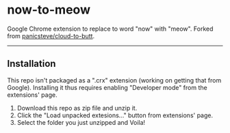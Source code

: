 # now-to-meow

Google Chrome extension to replace to word "now" with "meow".
Forked from [panicsteve/cloud-to-butt](https://github.com/panicsteve/cloud-to-butt).

---

## Installation

This repo isn't packaged as a ".crx" extension (working on getting that from Google). Installing it thus requires enabling "Developer mode" from the extensions' page. 

1. Download this repo as zip file and unzip it. 
2. Click the "Load unpacked extesions..." button from extensions' page.
3. Select the folder you just unzipped and Voila!